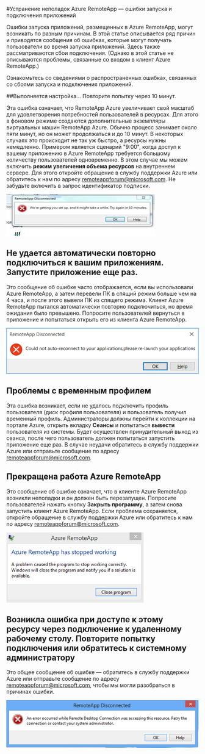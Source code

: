 <properties 
    pageTitle="Устранение неполадок Azure RemoteApp — ошибки запуска и подключения приложений | Microsoft Azure" 
    description="Узнайте, как устранять неполадки при запуске и подключении к приложениям в Azure RemoteApp." 
    services="remoteapp" 
	documentationCenter="" 
    authors="ericorman" 
    manager="mbaldwin" />

<tags 
    ms.service="remoteapp" 
    ms.workload="compute" 
    ms.tgt_pltfrm="na" 
    ms.devlang="na" 
    ms.topic="article" 
    ms.date="06/12/2016" 
    ms.author="elizapo" />



#Устранение неполадок Azure RemoteApp — ошибки запуска и подключения приложений 

Ошибки запуска приложений, размещенных в Azure RemoteApp, могут возникать по разным причинам. В этой статье описывается ряд причин и приводятся сообщения об ошибках, которые могут получать пользователи во время запуска приложений. Здесь также рассматриваются сбои подключения. (Однако в этой статье не описываются проблемы, связанные со входом в клиент Azure RemoteApp.)

Ознакомьтесь со сведениями о распространенных ошибках, связанных со сбоями запуска и подключения приложений.

##Выполняется настройка... Повторите попытку через 10 минут.

Эта ошибка означает, что RemoteApp Azure увеличивает свой масштаб для удовлетворения потребностей пользователей в ресурсах. Для этого в фоновом режиме создаются дополнительные экземпляры виртуальных машин RemoteApp Azure. Обычно процесс занимает около пяти минут, но он может продолжаться и до 10 минут. В некоторых случаях это происходит не так уж быстро, а ресурсы нужны немедленно. Примером является сценарий "9:00", когда доступ к вашему приложению в Azure RemoteApp требуется большому количеству пользователей одновременно. В этом случае мы можем включить **режим увеличения объема ресурсов** на внутреннем сервере. Для этого откройте обращение в службу поддержки Azure или обратитесь к нам по адресу [remoteappforum@microsoft.com](mailto:remoteappforum@microsoft.com). Не забудьте включить в запрос идентификатор подписки.

![Выполняется настройка](./media/remoteapp-apptrouble/ra-apptrouble1.png)

## Не удается автоматически повторно подключиться к вашим приложениям. Запустите приложение еще раз.  

Это сообщение об ошибке часто отображается, если вы использовали Azure RemoteApp, а затем перевели ПК в спящий режим больше чем на 4 часа, и после этого вывели ПК из спящего режима. Клиент Azure RemoteApp пытался автоматически повторно подключиться, но время ожидания было превышено. Попросите пользователей вернуться в приложение и попытаться открыть его из клиента Azure RemoteApp.

![Не удалось автоматически повторно подключиться к вашим приложениям.](./media/remoteapp-apptrouble/ra-apptrouble2.png)

## Проблемы с временным профилем 

Эта ошибка возникает, если не удалось подключить профиль пользователя (диск профиля пользователя) и пользователь получил временный профиль. Администраторы должны перейти к коллекции на портале Azure, открыть вкладку **Сеансы** и попытаться **вывести** пользователя из системы. Будет осуществлен принудительный выход из сеанса, после чего пользователь должен попытаться запустить приложение еще раз. В случае неудачи обратитесь в службу поддержки Azure или отправьте сообщение по адресу [remoteappforum@microsoft.com](mailto:remoteappforum@microsoft.com).

## Прекращена работа Azure RemoteApp

Это сообщение об ошибке означает, что в клиенте Azure RemoteApp возникли неполадки и он должен быть перезапущен. Попросите пользователей нажать кнопку **Закрыть программу**, а затем снова запустить клиент Azure RemoteApp. Если проблема сохраняется, откройте обращение в службу поддержки Azure или обратитесь к нам по адресу [remoteappforum@microsoft.com](mailto:remoteappforum@microsoft.com).

![Прекращена работа Azure RemoteApp](./media/remoteapp-apptrouble/ra-apptrouble3.png)

## Возникла ошибка при доступе к этому ресурсу через подключение к удаленному рабочему столу. Повторите попытку подключения или обратитесь к системному администратору

Это общее сообщение об ошибке — обратитесь в службу поддержки Azure или отправьте сообщение по адресу [remoteappforum@microsoft.com](mailto:remoteappforum@microsoft.com), чтобы мы могли разобраться в причинах ошибки.

![Общее сообщение Azure RemoteApp](./media/remoteapp-apptrouble/ra-apptrouble4.png)

<!---HONumber=AcomDC_0629_2016-->